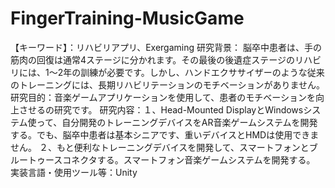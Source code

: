# FingerTraining-MusicGame
【キーワード】：リハビリアプリ、Exergaming
研究背景：
脳卒中患者は、手の筋肉の回復は通常4ステージに分かれます。その最後の後遺症ステージのリハビリには、1〜2年の訓練が必要です。しかし、ハンドエクササイザーのような従来のトレーニングには、長期リハビリテーションのモチベーションがありません。
研究目的：音楽ゲームアプリケーションを使用して、患者のモチベーションを向上させるの研究です。
研究内容：１、Head-Mounted DisplayとWindowsシステム使って、自分開発のトレーニングデバイスをAR音楽ゲームシステムを開発する。でも、脳卒中患者は基本シニアです、重いデバイスとHMDは使用できません。
２、もと便利なトレーニングデバイスを開発して、スマートフォンとブルートゥースコネクタする。スマートフォン音楽ゲームシステムを開発する。
実装言語・使用ツール等：Unity

